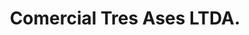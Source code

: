---
title: "Comercial Tres Ases LTDA."
url: /vina-del-mar/comercial-tres-ases-ltda/
shop: tienda de variedades
---
